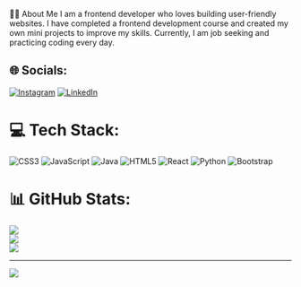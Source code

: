 👨‍💻 About Me
I am a frontend developer who loves building user-friendly websites. I have completed a frontend development course and created my own mini projects to improve my skills. Currently, I am job seeking and practicing coding every day.


## 🌐 Socials:
[![Instagram](https://img.shields.io/badge/Instagram-%23E4405F.svg?logo=Instagram&logoColor=white)](https://instagram.com/mush__araf) [![LinkedIn](https://img.shields.io/badge/LinkedIn-%230077B5.svg?logo=linkedin&logoColor=white)](https://linkedin.com/in/musharaf0803) 

# 💻 Tech Stack:
![CSS3](https://img.shields.io/badge/css3-%231572B6.svg?style=for-the-badge&logo=css3&logoColor=white) ![JavaScript](https://img.shields.io/badge/javascript-%23323330.svg?style=for-the-badge&logo=javascript&logoColor=%23F7DF1E) ![Java](https://img.shields.io/badge/java-%23ED8B00.svg?style=for-the-badge&logo=openjdk&logoColor=white) ![HTML5](https://img.shields.io/badge/html5-%23E34F26.svg?style=for-the-badge&logo=html5&logoColor=white) ![React](https://img.shields.io/badge/react-%2320232a.svg?style=for-the-badge&logo=react&logoColor=%2361DAFB) ![Python](https://img.shields.io/badge/python-3670A0?style=for-the-badge&logo=python&logoColor=ffdd54) ![Bootstrap](https://img.shields.io/badge/bootstrap-%238511FA.svg?style=for-the-badge&logo=bootstrap&logoColor=white)
# 📊 GitHub Stats:
![](https://github-readme-stats.vercel.app/api?username=MUSHARAFVD&theme=dark&hide_border=false&include_all_commits=false&count_private=false)<br/>
![](https://github-readme-streak-stats.herokuapp.com/?user=MUSHARAFVD&theme=dark&hide_border=false)<br/>
![](https://github-readme-stats.vercel.app/api/top-langs/?username=MUSHARAFVD&theme=dark&hide_border=false&include_all_commits=false&count_private=false&layout=compact)

---
[![](https://visitcount.itsvg.in/api?id=MUSHARAFVD&icon=6&color=4)](https://visitcount.itsvg.in)

<!-- Proudly created with GPRM ( https://gprm.itsvg.in ) -->
